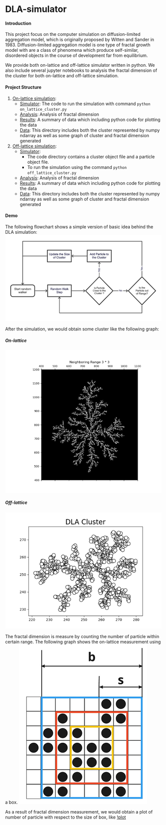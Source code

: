 # DLA-simulator

#### Introduction

This project focus on the computer simulation on diffusion-limited aggregation model, which is originally proposed by Witten and Sander in 1983. Diffusion-limited aggregation model is one type of fractal growth model with are a class of phenomena which produce self-similar, disordered objects in the course of development far from equilibrium.

We provide both on-lattice and off-lattice simulator written in python. We also include several jupyter notebooks to analysis the fractal dimension of the cluster for both on-lattice and off-lattice simulation.

#### Project Structure
1. [On-lattice simulation](on_lattice/):
    * [Simulator](on_lattice/on_lattice_cluster.py): The code to run the simulation with command `python on_lattice_cluster.py`
    * [Analysis](on_lattice/analysis/AnalysisOnLattice.ipynb): Analysis of fractal dimension
    * [Results](on_lattice/analysis/Summary.ipynb): A summary of data which including python code for plotting the data
    * [Data](on_lattice/result/): This directory includes both the cluster represented by numpy ndarray as well as some graph of cluster and fractal dimension generated
2. [Off-lattice simulation](off_lattice/):
    * [Simulator](off_lattice/simulator/): 
        * The code directory contains a cluster object file and a particle object file.
        * To run the simulation using the command `python off_lattice_cluster.py`
    * [Analysis](off_lattice/analysis/AnalysisOnLattice.ipynb): Analysis of fractal dimension
    * [Results](off_lattice/analysis/Summary.ipynb): A summary of data which including python code for plotting the data
    * [Data](off_lattice/result/): This directory includes both the cluster represented by numpy ndarray as well as some graph of cluster and fractal dimension generated
   
#### Demo
The following flowchart shows a simple version of basic idea behind the DLA simulation:
![basic](img/BasicStep.jpg)

After the simulation, we would obtain some cluster like the following graph:

##### On-lattice
![on](img/on_lat.png)
##### Off-lattice
![off](img/off_lattice.png)

The fractal dimension is measure by counting the number of particle within certain range. The following graph shows the on-lattice measurement using a box.
![!bs](img/bs.jpg)

As a result of fractal dimension measurement, we would obtain a plot of number of particle with respect to the size of box, like
[!plot](img/dfplot.png)

    
